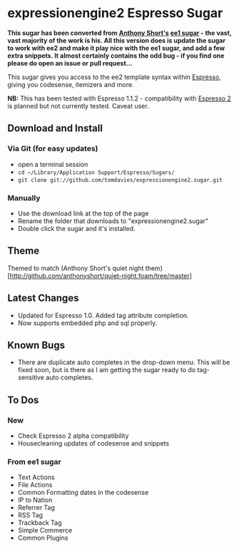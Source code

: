 # expressionengine2 Espresso Sugar

**This sugar has been converted from [Anthony Short's](https://github.com/anthonyshort/) [ee1 sugar](https://github.com/anthonyshort/expressionengine.sugar) - the vast, vast majority of the work is his. All this version does is update the sugar to work with ee2 and make it play nice with the ee1 sugar, and add a few extra snippets. It almost certainly contains the odd bug - if you find one please do open an issue or pull request...**

This sugar gives you access to the ee2 template syntax within [Espresso](http://macrabbit.com/espresso/), giving you codesense, itemizers and more. 

**NB:** This has been tested with Espresso 1.1.2 - compatibility with [Espresso 2](http://macrabbit.com/espresso/2/) is planned but not currently tested. Caveat user.

## Download and Install

### Via Git (for easy updates)

- open a terminal session
- `cd ~/Library/Application Support/Espresso/Sugars/`
- `git clone git://github.com/tomdavies/expressionengine2.sugar.git`
            
### Manually

- Use the download link at the top of the page
- Rename the folder that downloads to "expressionengine2.sugar"
- Double click the sugar and it's installed. 
	
## Theme

Themed to match (Anthony Short's quiet night them)[http://github.com/anthonyshort/quiet-night.foam/tree/master]
	
## Latest Changes

- Updated for Espresso 1.0. Added tag attribute completion. 
- Now supports embedded php and sql properly. 

## Known Bugs

- There are duplicate auto completes in the drop-down menu. This will be fixed soon, but is there as I am getting the sugar ready to do tag-sensitive auto completes. 

## To Dos

### New

- Check Espresso 2 alpha compatibility 
- Housecleaning updates of codesense and snippets

### From ee1 sugar

- Text Actions
- File Actions
- Common Formatting dates in the codesense
- IP to Nation
- Referrer Tag
- RSS Tag
- Trackback Tag
- Simple Commerce
- Common Plugins